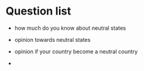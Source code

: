 # Question list

- how much do you know about neutral states 

- opinion towards neutral states
- opinion if your country become a neutral country
- 